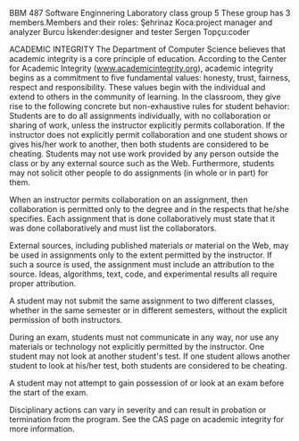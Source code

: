 BBM 487 Software Enginnering Laboratory class group 5 
These group has 3 members.Members and their roles:
Şehrinaz Koca:project manager and analyzer
Burcu İskender:designer and tester
Sergen Topçu:coder


ACADEMIC INTEGRITY
The Department of Computer Science believes that academic integrity is a core principle of education. According to the Center for Academic Integrity (www.academicintegrity.org), academic integrity begins as a commitment to five fundamental values: honesty, trust, fairness, respect and responsibility. These values begin with the individual and extend to others in the community of learning. In the classroom, they give rise to the following concrete but non-exhaustive rules for student behavior:
Students are to do all assignments individually, with no collaboration or sharing of work, unless the instructor explicitly permits collaboration. If the instructor does not explicitly permit collaboration and one student shows or gives his/her work to another, then both students are considered to be cheating. Students may not use work provided by any person outside the class or by any external source such as the Web. Furthermore, students may not solicit other people to do assignments (in whole or in part) for them.

When an instructor permits collaboration on an assignment, then collaboration is permitted only to the degree and in the respects that he/she specifies. Each assignment that is done collaboratively must state that it was done collaboratively and must list the collaborators.

External sources, including published materials or material on the Web, may be used in assignments only to the extent permitted by the instructor. If such a source is used, the assignment must include an attribution to the source. Ideas, algorithms, text, code, and experimental results all require proper attribution.

A student may not submit the same assignment to two different classes, whether in the same semester or in different semesters, without the explicit permission of both instructors.

During an exam, students must not communicate in any way, nor use any materials or technology not explicitly permitted by the instructor. One student may not look at another student's test. If one student allows another student to look at his/her test, both students are considered to be cheating.

A student may not attempt to gain possession of or look at an exam before the start of the exam.

Disciplinary actions can vary in severity and can result in probation or termination from the program. See the CAS page on academic integrity for more information.
